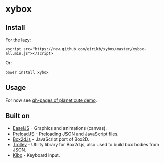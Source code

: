 # xybox

## Install

For the lazy:

    <script src="https://raw.github.com/eirikb/xybox/master/xybox-all.min.js"></script>

Or:

    bower install xybox

## Usage

For now see [gh-pages of planet cute demo](https://github.com/eirikb/xybox/tree/gh-pages/demos/planet-cute).

## Built on

*  [EaselJS](https://github.com/CreateJS/EaselJS) - Graphics and animations (canvas).
*  [PreloadJS](https://github.com/CreateJS/PreloadJS) - Preloading JSON and JavaScript files.
*  [Box2d.js](https://github.com/HBehrens/box2d.js) - JavaScript port of Box2D.
*  [Trolley](https://github.com/eirikb/trolley) - Utility library for Box2d.js, also used to build box bodies from JSON.
*  [Kibo](https://github.com/marquete/kibo) - Keyboard input.
